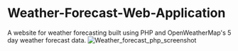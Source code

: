 # Weather-Forecast-Web-Application
A website for weather forecasting built using PHP and OpenWeatherMap's 5 day weather forecast data. 
![Weather_forecast_php_screenshot](https://user-images.githubusercontent.com/83363422/210257448-e27ea7a0-8538-4b88-9f70-2d2209898f5a.png)
